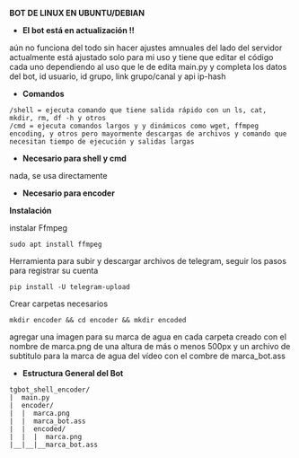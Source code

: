 **BOT DE LINUX EN UBUNTU/DEBIAN**

- **El bot está en actualización !!**

aún no funciona del todo sin hacer ajustes amnuales del lado del servidor
actualmente está ajustado solo para mi uso y tiene que editar el código cada uno dependiendo al uso que le de
edita main.py y completa los datos del bot, id usuario, id grupo, link grupo/canal y api ip-hash

- **Comandos**
```
/shell = ejecuta comando que tiene salida rápido con un ls, cat, mkdir, rm, df -h y otros
/cmd = ejecuta comandos largos y y dinámicos como wget, ffmpeg encoding, y otros pero mayormente descargas de archivos y comando que necesitan tiempo de ejecución y salidas largas 
```
- **Necesario para shell y cmd**

nada, se usa directamente

- **Necesario para encoder**

**Instalación**

instalar Ffmpeg
```
sudo apt install ffmpeg
```

Herramienta para subir y descargar archivos de telegram, seguir los pasos para registrar su cuenta
```
pip install -U telegram-upload
```

Crear carpetas necesarios
```
mkdir encoder && cd encoder && mkdir encoded
```

agregar una imagen para su marca de agua en cada carpeta creado con el nombre de marca.png de una altura de más o menos 500px
y un archivo de subtitulo para la marca de agua del vídeo con el combre de marca_bot.ass

- **Estructura General del Bot**
```
tgbot_shell_encoder/
|  main.py
|  encoder/
|  |  marca.png
|  |  marca_bot.ass
|  |  encoded/
|  |  |  marca.png
|__|__|__marca_bot.ass
```
